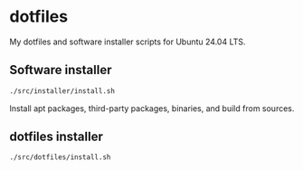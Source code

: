 # dotfiles

My dotfiles and software installer scripts for Ubuntu 24.04 LTS.

## Software installer

```bash
./src/installer/install.sh
```

Install apt packages, third-party packages, binaries, and build from sources.

## dotfiles installer

```bash
./src/dotfiles/install.sh
```
